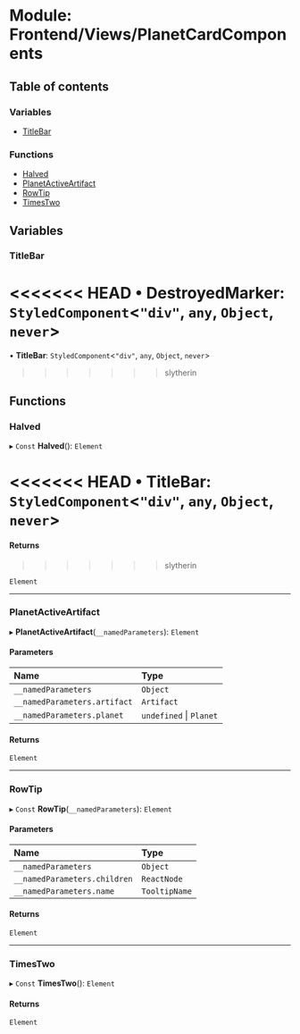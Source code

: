 # Module: Frontend/Views/PlanetCardComponents

## Table of contents

### Variables

- [TitleBar](Frontend_Views_PlanetCardComponents.md#titlebar)

### Functions

- [Halved](Frontend_Views_PlanetCardComponents.md#halved)
- [PlanetActiveArtifact](Frontend_Views_PlanetCardComponents.md#planetactiveartifact)
- [RowTip](Frontend_Views_PlanetCardComponents.md#rowtip)
- [TimesTwo](Frontend_Views_PlanetCardComponents.md#timestwo)

## Variables

### TitleBar

<<<<<<< HEAD
• **DestroyedMarker**: `StyledComponent`<`"div"`, `any`, `Object`, `never`\>
=======
• **TitleBar**: `StyledComponent`<`"div"`, `any`, `Object`, `never`\>
>>>>>>> slytherin

## Functions

### Halved

▸ `Const` **Halved**(): `Element`

<<<<<<< HEAD
• **TitleBar**: `StyledComponent`<`"div"`, `any`, `Object`, `never`\>
=======
#### Returns
>>>>>>> slytherin

`Element`

---

### PlanetActiveArtifact

▸ **PlanetActiveArtifact**(`__namedParameters`): `Element`

#### Parameters

| Name                         | Type                    |
| :--------------------------- | :---------------------- |
| `__namedParameters`          | `Object`                |
| `__namedParameters.artifact` | `Artifact`              |
| `__namedParameters.planet`   | `undefined` \| `Planet` |

#### Returns

`Element`

---

### RowTip

▸ `Const` **RowTip**(`__namedParameters`): `Element`

#### Parameters

| Name                         | Type          |
| :--------------------------- | :------------ |
| `__namedParameters`          | `Object`      |
| `__namedParameters.children` | `ReactNode`   |
| `__namedParameters.name`     | `TooltipName` |

#### Returns

`Element`

---

### TimesTwo

▸ `Const` **TimesTwo**(): `Element`

#### Returns

`Element`
